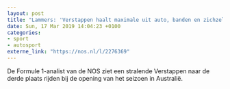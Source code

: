 ```yaml
---
layout: post
title: "Lammers: 'Verstappen haalt maximale uit auto, banden en zichzelf'"
date: Sun, 17 Mar 2019 14:04:23 +0100
categories: 
- sport 
- autosport 
externe_link: "https://nos.nl/l/2276369"
---
```


De Formule 1-analist van de NOS ziet een stralende Verstappen naar de derde plaats rijden bij de opening van het seizoen in Australië.
